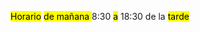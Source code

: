 <mark class="hltr-proton-c">Horario</mark>  <mark class="hltr-proton-c">de mañana </mark>8:30 <mark class="hltr-proton-c">a</mark> 18:30 de la <mark class="hltr-proton-c">tarde</mark>
